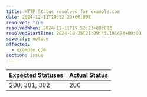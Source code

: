 ```yaml
---
title: HTTP Status resolved for example.com
date: 2024-12-11T19:52:23+00:00Z
resolved: True
resolvedWhen: 2024-12-11T19:52:23+00:00Z
resolvedStartTime: 2024-10-25T21:09:43.191474+00:00
severity: notice
affected:
  - example.com
section: issue
---
```


| Expected Statuses | Actual Status  |
|-------------------|----------------|
| 200, 301, 302 | 200 |
